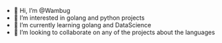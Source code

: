- 👋 Hi, I’m @Wambug
- 👀 I’m interested in golang and python projects
- 🌱 I’m currently learning golang and DataScience
- 💞️ I’m looking to collaborate on any of the projects about the languages


<!---
Wambug/Wambug is a ✨ special ✨ repository because its `README.md` (this file) appears on your GitHub profile.
You can click the Preview link to take a look at your changes.
--->
